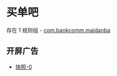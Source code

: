 # 买单吧

存在 1 规则组 - [com.bankcomm.maidanba](/src/apps/com.bankcomm.maidanba.ts)

## 开屏广告

- [快照-0](https://gkd-kit.gitee.io/import/12660986)
